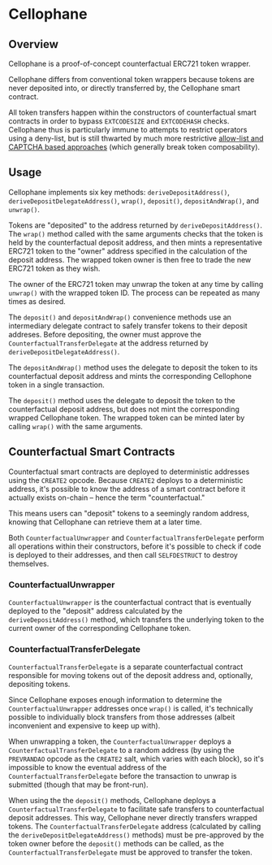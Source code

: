 # Cellophane

## Overview

Cellophane is a proof-of-concept counterfactual ERC721 token wrapper.

Cellophane differs from conventional token wrappers because tokens are never deposited into, or directly transferred by, the Cellophane smart contract. 

All token transfers happen within the constructors of counterfactual smart contracts in order to bypass `EXTCODESIZE` and `EXTCODEHASH` checks. Cellophane thus is particularly immune to attempts to restrict operators using a deny-list, but is still thwarted by much more restrictive [allow-list and CAPTCHA based approaches](https://github.com/transmissions11/ERC721C) (which generally break token composability).


## Usage

Cellophane implements six key methods: `deriveDepositAddress()`, `deriveDepositDelegateAddress()`, `wrap()`, `deposit()`, `depositAndWrap()`, and `unwrap()`.

Tokens are "deposited" to the address returned by `deriveDepositAddress()`. The `wrap()` method called with the same arguments checks that the token is held by the counterfactual deposit address, and then mints a representative ERC721 token to the "owner" address specified in the calculation of the deposit address. The wrapped token owner is then free to trade the new ERC721 token as they wish.

The owner of the ERC721 token may unwrap the token at any time by calling `unwrap()` with the wrapped token ID. The process can be repeated as many times as desired.

The `deposit()` and `depositAndWrap()` convenience methods use an intermediary delegate contract to safely transfer tokens to their deposit addreses. Before depositing, the owner must approve the `CounterfactualTransferDelegate` at the address returned by `deriveDepositDelegateAddress()`.

The `depositAndWrap()` method uses the delegate to deposit the token to its counterfactual deposit address and mints the corresponding Cellophone token in a single transaction.

The `deposit()` method uses the delegate to deposit the token to the counterfactual deposit address, but does not mint the corresponding wrapped Cellophane token. The wrapped token can be minted later by calling `wrap()` with the same arguments.


## Counterfactual Smart Contracts

Counterfactual smart contracts are deployed to deterministic addresses using the `CREATE2` opcode. Because `CREATE2` deploys to a deterministic address, it's possible to know the address of a smart contract before it actually exists on-chain – hence the term "counterfactual."

This means users can "deposit" tokens to a seemingly random address, knowing that Cellophane can retrieve them at a later time.

Both `CounterfactualUnwrapper` and `CounterfactualTransferDelegate` perform all operations within their constructors, before it's possible to check if code is deployed to their addresses, and then call `SELFDESTRUCT` to destroy themselves.

### CounterfactualUnwrapper

`CounterfactualUnwrapper` is the counterfactual contract that is eventually deployed to the "deposit" address calculated by the `deriveDepositAddress()` method, which transfers the underlying token to the current owner of the corresponding Cellophane token.

### CounterfactualTransferDelegate

`CounterfactualTransferDelegate` is a separate counterfactual contract responsible for moving tokens out of the deposit address and, optionally, depositing tokens.

Since Cellophane exposes enough information to determine the `CounterfactualUnwrapper` addresses once `wrap()` is called, it's technically possible to individually block transfers from those addresses (albeit inconvenient and expensive to keep up with).

When unwrapping a token, the `CounterfactualUnwrapper` deploys a `CounterfactualTransferDelegate` to a random address (by using the `PREVRANDAO` opcode as the `CREATE2` salt, which varies with each block), so it's impossible to know the eventual address of the `CounterfactualTransferDelegate` before the transaction to unwrap is submitted (though that may be front-run).

When using the the `deposit()` methods, Cellophane deploys a `CounterfactualTransferDelegate` to facilitate safe transfers to counterfactual deposit addresses. This way, Cellophane never directly transfers wrapped tokens. The `CounterfactualTransferDelegate` address (calculated by calling the `deriveDepositDelegateAddress()` methods) must be pre-approved by the token owner before the `deposit()` methods can be called, as the `CounterfactualTransferDelegate` must be approved to transfer the token.